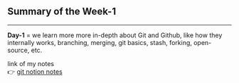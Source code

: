 <div style="font-family: 'Inter','Geist' ; font-size: 14px">
  <h2>Summary of the Week-1</h2>
  <hr>
  <b>Day-1</b> = we learn more more in-depth about Git and Github, 
  like how they internally works, branching, merging, git basics,
  stash, forking, open-source, etc.

  <br/>

  link of my notes <br/>
  👉 [git notion notes](https://www.notion.so/Git-and-GitHub-22031ed1130880e6ac33efbb0c3a4aa8?source=copy_link)
      
</div>